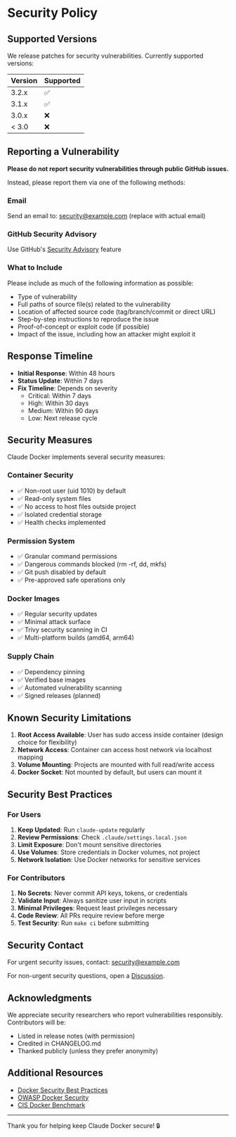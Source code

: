 # Security Policy

## Supported Versions

We release patches for security vulnerabilities. Currently supported versions:

| Version | Supported          |
| ------- | ------------------ |
| 3.2.x   | :white_check_mark: |
| 3.1.x   | :white_check_mark: |
| 3.0.x   | :x:                |
| < 3.0   | :x:                |

## Reporting a Vulnerability

**Please do not report security vulnerabilities through public GitHub issues.**

Instead, please report them via one of the following methods:

### Email
Send an email to: security@example.com (replace with actual email)

### GitHub Security Advisory
Use GitHub's [Security Advisory](https://github.com/andreashurst/claude-docker/security/advisories/new) feature

### What to Include

Please include as much of the following information as possible:

- Type of vulnerability
- Full paths of source file(s) related to the vulnerability
- Location of affected source code (tag/branch/commit or direct URL)
- Step-by-step instructions to reproduce the issue
- Proof-of-concept or exploit code (if possible)
- Impact of the issue, including how an attacker might exploit it

## Response Timeline

- **Initial Response**: Within 48 hours
- **Status Update**: Within 7 days
- **Fix Timeline**: Depends on severity
  - Critical: Within 7 days
  - High: Within 30 days
  - Medium: Within 90 days
  - Low: Next release cycle

## Security Measures

Claude Docker implements several security measures:

### Container Security
- ✅ Non-root user (uid 1010) by default
- ✅ Read-only system files
- ✅ No access to host files outside project
- ✅ Isolated credential storage
- ✅ Health checks implemented

### Permission System
- ✅ Granular command permissions
- ✅ Dangerous commands blocked (rm -rf, dd, mkfs)
- ✅ Git push disabled by default
- ✅ Pre-approved safe operations only

### Docker Images
- ✅ Regular security updates
- ✅ Minimal attack surface
- ✅ Trivy security scanning in CI
- ✅ Multi-platform builds (amd64, arm64)

### Supply Chain
- ✅ Dependency pinning
- ✅ Verified base images
- ✅ Automated vulnerability scanning
- ✅ Signed releases (planned)

## Known Security Limitations

1. **Root Access Available**: User has sudo access inside container (design choice for flexibility)
2. **Network Access**: Container can access host network via localhost mapping
3. **Volume Mounting**: Projects are mounted with full read/write access
4. **Docker Socket**: Not mounted by default, but users can mount it

## Security Best Practices

### For Users

1. **Keep Updated**: Run `claude-update` regularly
2. **Review Permissions**: Check `.claude/settings.local.json`
3. **Limit Exposure**: Don't mount sensitive directories
4. **Use Volumes**: Store credentials in Docker volumes, not project
5. **Network Isolation**: Use Docker networks for sensitive services

### For Contributors

1. **No Secrets**: Never commit API keys, tokens, or credentials
2. **Validate Input**: Always sanitize user input in scripts
3. **Minimal Privileges**: Request least privileges necessary
4. **Code Review**: All PRs require review before merge
5. **Test Security**: Run `make ci` before submitting

## Security Contact

For urgent security issues, contact: security@example.com

For non-urgent security questions, open a [Discussion](https://github.com/andreashurst/claude-docker/discussions).

## Acknowledgments

We appreciate security researchers who report vulnerabilities responsibly. Contributors will be:

- Listed in release notes (with permission)
- Credited in CHANGELOG.md
- Thanked publicly (unless they prefer anonymity)

## Additional Resources

- [Docker Security Best Practices](https://docs.docker.com/engine/security/)
- [OWASP Docker Security](https://cheatsheetseries.owasp.org/cheatsheets/Docker_Security_Cheat_Sheet.html)
- [CIS Docker Benchmark](https://www.cisecurity.org/benchmark/docker)

---

Thank you for helping keep Claude Docker secure! 🔒
